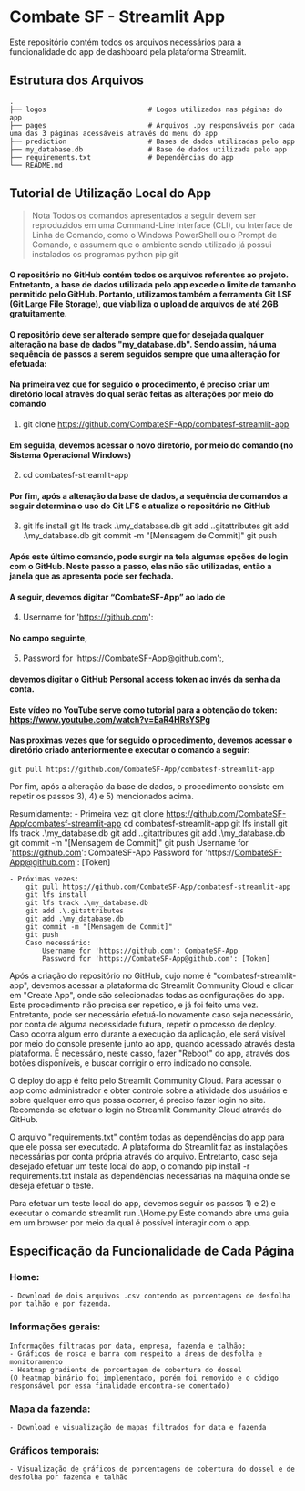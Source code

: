 # Combate SF - Streamlit App
Este repositório contém todos os arquivos necessários para a funcionalidade do app de dashboard pela plataforma Streamlit.

## Estrutura dos Arquivos
    .
    ├── logos                         # Logos utilizados nas páginas do app
    ├── pages                         # Arquivos .py responsáveis por cada uma das 3 páginas acessáveis através do menu do app
    ├── prediction                    # Bases de dados utilizadas pelo app
    ├── my_database.db                # Base de dados utilizada pelo app
    ├── requirements.txt              # Dependências do app
    └── README.md

## Tutorial de Utilização Local do App
> Nota
    Todos os comandos apresentados a seguir devem ser reproduzidos em uma Command-Line Interface (CLI), ou Interface de Linha de Comando, como o Windows PowerShell ou o Prompt de Comando, e assumem que o ambiente sendo utilizado já possui instalados os programas
	    python
        pip
	    git

#### O repositório no GitHub contém todos os arquivos referentes ao projeto. Entretanto, a base de dados utilizada pelo app excede o limite de tamanho permitido pelo GitHub. Portanto, utilizamos também a ferramenta Git LSF (Git Large File Storage), que viabiliza o upload de arquivos de até 2GB gratuitamente.

#### O repositório deve ser alterado sempre que for desejada qualquer alteração na base de dados "my_database.db". Sendo assim, há uma sequência de passos a serem seguidos sempre que uma alteração for efetuada:

#### Na primeira vez que for seguido o procedimento, é preciso criar um diretório local através do qual serão feitas as alterações por meio do comando
1)	git clone https://github.com/CombateSF-App/combatesf-streamlit-app

#### Em seguida, devemos acessar o novo diretório, por meio do comando (no Sistema Operacional Windows)
2)	cd combatesf-streamlit-app

#### Por fim, após a alteração da base de dados, a sequência de comandos a seguir determina o uso do Git LFS e atualiza o repositório no GitHub
3)	git lfs install
	git lfs track .\my_database.db
	git add .\.gitattributes
	git add .\my_database.db
	git commit -m "[Mensagem de Commit]"
	git push

#### Após este último comando, pode surgir na tela algumas opções de login com o GitHub. Neste passo a passo, elas não são utilizadas, então a janela que as apresenta pode ser fechada.
#### A seguir, devemos digitar “CombateSF-App” ao lado de
4)	Username for 'https://github.com':

#### No campo seguinte,
5)	Password for 'https://CombateSF-App@github.com':,

#### devemos digitar o GitHub Personal access token ao invés da senha da conta.
#### Este vídeo no YouTube serve como tutorial para a obtenção do token: https://www.youtube.com/watch?v=EaR4HRsYSPg


#### Nas proximas vezes que for seguido o procedimento, devemos acessar o diretório criado anteriormente e executar o comando a seguir:
	git pull https://github.com/CombateSF-App/combatesf-streamlit-app

Por fim, após a alteração da base de dados, o procedimento consiste em repetir os passos 3), 4) e 5) mencionados acima.


Resumidamente:
	- Primeira vez:
		git clone https://github.com/CombateSF-App/combatesf-streamlit-app
		cd combatesf-streamlit-app
		git lfs install
		git lfs track .\my_database.db
		git add .\.gitattributes
		git add .\my_database.db
		git commit -m "[Mensagem de Commit]"
		git push
		Username for 'https://github.com': CombateSF-App
		Password for 'https://CombateSF-App@github.com': [Token]
	
	- Próximas vezes:
		git pull https://github.com/CombateSF-App/combatesf-streamlit-app
		git lfs install
		git lfs track .\my_database.db
		git add .\.gitattributes
		git add .\my_database.db
		git commit -m "[Mensagem de Commit]"
		git push
		Caso necessário:
			Username for 'https://github.com': CombateSF-App
			Password for 'https://CombateSF-App@github.com': [Token]


Após a criação do repositório no GitHub, cujo nome é "combatesf-streamlit-app", devemos acessar a plataforma do Streamlit Community Cloud e clicar em "Create App", onde são selecionadas todas as configurações do app. Este procedimento não precisa ser repetido, e já foi feito uma vez. Entretanto, pode ser necessário efetuá-lo novamente caso seja necessário, por conta de alguma necessidade futura, repetir o processo de deploy.
Caso ocorra algum erro durante a execução da aplicação, ele será visível por meio do console presente junto ao app, quando acessado através desta plataforma. É necessário, neste casso, fazer "Reboot" do app, através dos botões disponíveis, e buscar corrigir o erro indicado no console.

O deploy do app é feito pelo Streamlit Community Cloud. Para acessar o app como administrador e obter controle sobre a atividade dos usuários e sobre qualquer erro que possa ocorrer, é preciso fazer login no site.
Recomenda-se efetuar o login no Streamlit Community Cloud através do GitHub.

O arquivo "requirements.txt" contém todas as dependências do app para que ele possa ser executado. A plataforma do Streamlit faz as instalações necessárias por conta própria através do arquivo. Entretanto, caso seja desejado efetuar um teste local do app, o comando
	pip install -r requirements.txt
instala as dependências necessárias na máquina onde se deseja efetuar o teste.

Para efetuar um teste local do app, devemos seguir os passos 1) e 2) e executar o comando
	streamlit run .\Home.py
Este comando abre uma guia em um browser por meio da qual é possível interagir com o app.


## Especificação da Funcionalidade de Cada Página

### Home:
	- Download de dois arquivos .csv contendo as porcentagens de desfolha por talhão e por fazenda.

### Informações gerais:
	Informações filtradas por data, empresa, fazenda e talhão:
	- Gráficos de rosca e barra com respeito a áreas de desfolha e monitoramento
	- Heatmap gradiente de porcentagem de cobertura do dossel
	(O heatmap binário foi implementado, porém foi removido e o código responsável por essa finalidade encontra-se comentado)

### Mapa da fazenda:
	- Download e visualização de mapas filtrados for data e fazenda

### Gráficos temporais:
	- Visualização de gráficos de porcentagens de cobertura do dossel e de desfolha por fazenda e talhão
